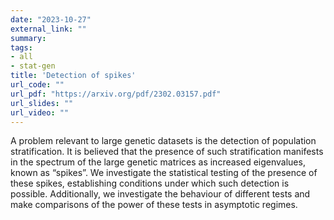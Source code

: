 ```yaml
---
date: "2023-10-27"
external_link: ""
summary: 
tags:
- all
- stat-gen
title: 'Detection of spikes'
url_code: ""
url_pdf: "https://arxiv.org/pdf/2302.03157.pdf"
url_slides: ""
url_video: ""
---
```


A problem relevant to large genetic datasets is the detection of population stratification. It is believed that the
presence of such stratification manifests in the spectrum of the large genetic matrices as increased eigenvalues,
known as “spikes”. We investigate the statistical testing of the presence of these spikes, establishing conditions
under which such detection is possible. Additionally, we investigate the behaviour of different tests and make
comparisons of the power of these tests in asymptotic regimes.